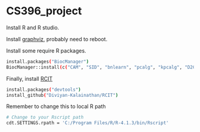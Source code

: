 # CS396_project


Install R and R studio.

Install [graphviz](https://breakdance.github.io/breakdance/), probably need to reboot.

Install some require R packages.
```sh
install.packages("BiocManager")
BiocManager::install(c("CAM", "SID", "bnlearn", "pcalg", "kpcalg", "D2C"))
```

Finally, install [RCIT](https://github.com/Diviyan-Kalainathan/RCIT)

```sh
install.packages("devtools")
install_github("Diviyan-Kalainathan/RCIT")
```
Remember to change this to local R path
```sh
# Change to your Rscript path
cdt.SETTINGS.rpath = 'C:/Program Files/R/R-4.1.3/bin/Rscript'
```
